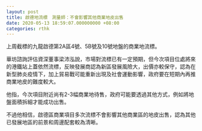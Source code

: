 ```yaml
---
layout: post
title: 啟德地流標　測量師：不會影響其他商業地皮出售
date: 2020-05-13 18:59:07.000000000 +08:00
categories: rthk
---
```


上周截標的九龍啟德第2A區4號、5B號及10號地盤的商業地流標。

華坊諮詢評估資深董事梁沛泓說，市場對流標已有一定預期，但今次項目位處將來的港鐵站上蓋依然流標，反映發展商認為新區發展風險大，出價亦較保守，認為在新型肺炎疫情下，加上貿易戰可能重新出現及社會運動影響，政府要在短期內再推商業地皮的難度較大。

他指，今次項目附近尚有2-3幅商業地待售，政府可能要透過其他方式，例如將地盤面積拆細才能成功出售。

不過他相信，啟德區商業項目多次流標不會影響其他商業區的地皮出售，認為其他已發展地區的前景和周邊配套較為清晰。
